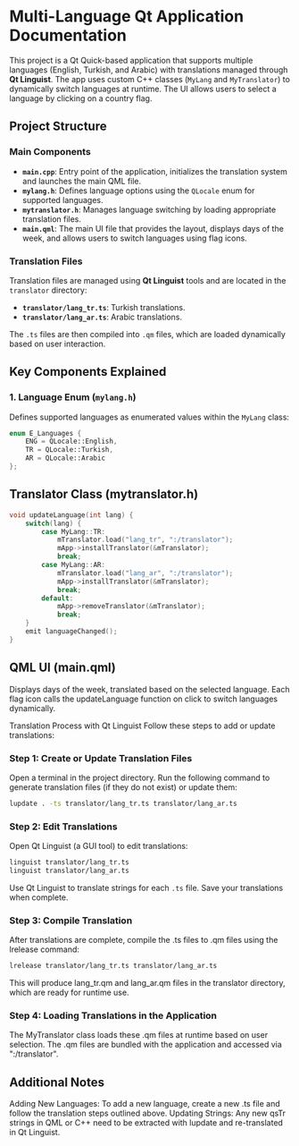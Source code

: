 # Multi-Language Qt Application Documentation

This project is a Qt Quick-based application that supports multiple languages (English, Turkish, and Arabic) with translations managed through **Qt Linguist**. The app uses custom C++ classes (`MyLang` and `MyTranslator`) to dynamically switch languages at runtime. The UI allows users to select a language by clicking on a country flag.

## Project Structure

### Main Components

- **`main.cpp`**: Entry point of the application, initializes the translation system and launches the main QML file.
- **`mylang.h`**: Defines language options using the `QLocale` enum for supported languages.
- **`mytranslator.h`**: Manages language switching by loading appropriate translation files.
- **`main.qml`**: The main UI file that provides the layout, displays days of the week, and allows users to switch languages using flag icons.

### Translation Files

Translation files are managed using **Qt Linguist** tools and are located in the `translator` directory:
- **`translator/lang_tr.ts`**: Turkish translations.
- **`translator/lang_ar.ts`**: Arabic translations.

The `.ts` files are then compiled into `.qm` files, which are loaded dynamically based on user interaction.

## Key Components Explained

### 1. Language Enum (`mylang.h`)

Defines supported languages as enumerated values within the `MyLang` class:
```cpp
enum E_Languages {
    ENG = QLocale::English,
    TR = QLocale::Turkish,
    AR = QLocale::Arabic
};

```

## Translator Class (mytranslator.h)
```cpp
void updateLanguage(int lang) {
    switch(lang) {
        case MyLang::TR:
            mTranslator.load("lang_tr", ":/translator");
            mApp->installTranslator(&mTranslator);
            break;
        case MyLang::AR:
            mTranslator.load("lang_ar", ":/translator");
            mApp->installTranslator(&mTranslator);
            break;
        default:
            mApp->removeTranslator(&mTranslator);
            break;
    }
    emit languageChanged();
}

```


## QML UI (main.qml)
Displays days of the week, translated based on the selected language. Each flag icon calls the updateLanguage function on click to switch languages dynamically.

Translation Process with Qt Linguist
Follow these steps to add or update translations:

### Step 1: Create or Update Translation Files
Open a terminal in the project directory.
Run the following command to generate translation files (if they do not exist) or update them:

```bash
lupdate . -ts translator/lang_tr.ts translator/lang_ar.ts
```

### Step 2: Edit Translations

Open Qt Linguist (a GUI tool) to edit translations:

```bash
linguist translator/lang_tr.ts
linguist translator/lang_ar.ts
```


Use Qt Linguist to translate strings for each `.ts` file. Save your translations when complete.


### Step 3: Compile Translation
After translations are complete, compile the .ts files to .qm files using the lrelease command:
```bash
lrelease translator/lang_tr.ts translator/lang_ar.ts
```
This will produce lang_tr.qm and lang_ar.qm files in the translator directory, which are ready for runtime use.


### Step 4: Loading Translations in the Application
The MyTranslator class loads these .qm files at runtime based on user selection. The .qm files are bundled with the application and accessed via ":/translator".

## Additional Notes
Adding New Languages: To add a new language, create a new .ts file and follow the translation steps outlined above.
Updating Strings: Any new qsTr strings in QML or C++ need to be extracted with lupdate and re-translated in Qt Linguist.
